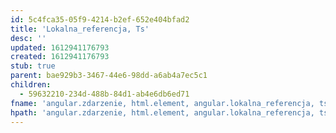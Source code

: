 ```yaml
---
id: 5c4fca35-05f9-4214-b2ef-652e404bfad2
title: 'Lokalna_referencja, Ts'
desc: ''
updated: 1612941176793
created: 1612941176793
stub: true
parent: bae929b3-3467-44e6-98dd-a6ab4a7ec5c1
children:
  - 59632210-234d-488b-84d1-ab4e6db6ed71
fname: 'angular.zdarzenie, html.element, angular.lokalna_referencja, ts'
hpath: 'angular.zdarzenie, html.element, angular.lokalna_referencja, ts'
---
```




